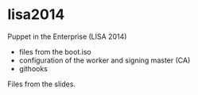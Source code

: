 lisa2014
========

Puppet in the Enterprise (LISA 2014)

  - files from the boot.iso
  - configuration of the worker and signing master (CA)
  - githooks

Files from the slides.
